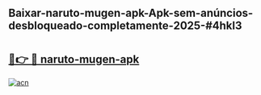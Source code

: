 ## Baixar-naruto-mugen-apk-Apk-sem-anúncios-desbloqueado-completamente-2025-#4hkl3

# <h2><a href="https://ainizakaria.my?title=naruto-mugen-apk&ref=22M">🔗👉 🔴 naruto-mugen-apk</a></h2>

[![acn](https://github.com/user-attachments/assets/0f9c940e-d8b0-45ae-aac7-cd30a18b3e1c)](https://ainizakaria.my?title=naruto-mugen-apk&ref=22M)

